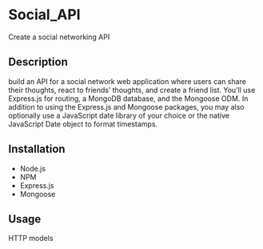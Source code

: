 # Social_API
Create a social networking API

## Description
build an API for a social network web application where users can share their thoughts, react to friends’ thoughts, and create a friend list. You’ll use Express.js for routing, a MongoDB database, and the Mongoose ODM. In addition to using the Express.js and Mongoose packages, you may also optionally use a JavaScript date library of your choice or the native JavaScript Date object to format timestamps.

## Installation

- Node.js
- NPM
- Express.js
- Mongoose

## Usage
HTTP models

